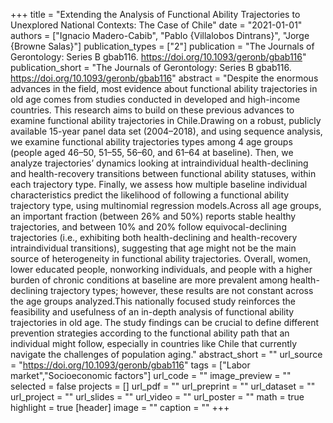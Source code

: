 +++
title = "Extending the Analysis of Functional Ability Trajectories to Unexplored National Contexts: The Case of Chile"
date = "2021-01-01"
authors = ["Ignacio Madero-Cabib", "Pablo {Villalobos Dintrans}", "Jorge {Browne Salas}"]
publication_types = ["2"]
publication = "The Journals of Gerontology: Series B gbab116. https://doi.org/10.1093/geronb/gbab116"
publication_short = "The Journals of Gerontology: Series B gbab116. https://doi.org/10.1093/geronb/gbab116"
abstract = "Despite the enormous advances in the field, most evidence about functional ability trajectories in old age comes from studies conducted in developed and high-income countries. This research aims to build on these previous advances to examine functional ability trajectories in Chile.Drawing on a robust, publicly available 15-year panel data set (2004–2018), and using sequence analysis, we examine functional ability trajectories types among 4 age groups (people aged 46–50, 51–55, 56–60, and 61–64 at baseline). Then, we analyze trajectories’ dynamics looking at intraindividual health-declining and health-recovery transitions between functional ability statuses, within each trajectory type. Finally, we assess how multiple baseline individual characteristics predict the likelihood of following a functional ability trajectory type, using multinomial regression models.Across all age groups, an important fraction (between 26% and 50%) reports stable healthy trajectories, and between 10% and 20% follow equivocal-declining trajectories (i.e., exhibiting both health-declining and health-recovery intraindividual transitions), suggesting that age might not be the main source of heterogeneity in functional ability trajectories. Overall, women, lower educated people, nonworking individuals, and people with a higher burden of chronic conditions at baseline are more prevalent among health-declining trajectory types; however, these results are not constant across the age groups analyzed.This nationally focused study reinforces the feasibility and usefulness of an in-depth analysis of functional ability trajectories in old age. The study findings can be crucial to define different prevention strategies according to the functional ability path that an individual might follow, especially in countries like Chile that currently navigate the challenges of population aging."
abstract_short = ""
url_source = "https://doi.org/10.1093/geronb/gbab116"
tags = ["Labor market","Socioeconomic factors"]
url_code = ""
image_preview = ""
selected = false
projects = []
url_pdf = ""
url_preprint = ""
url_dataset = ""
url_project = ""
url_slides = ""
url_video = ""
url_poster = ""
math = true
highlight = true
[header]
image = ""
caption = ""
+++
